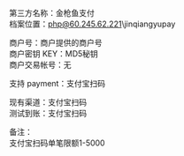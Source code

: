 ﻿第三方名称：金枪鱼支付  
档案位置：php@60.245.62.221\jinqiangyupay  
  
商户号：商户提供的商户号  
商户密钥 KEY：MD5秘钥  
商户交易帐号：无  
  
支持 payment：支付宝扫码  
  
现有渠道：支付宝扫码  
测试到账：支付宝扫码  
  
备注：  
支付宝扫码单笔限额1-5000  
